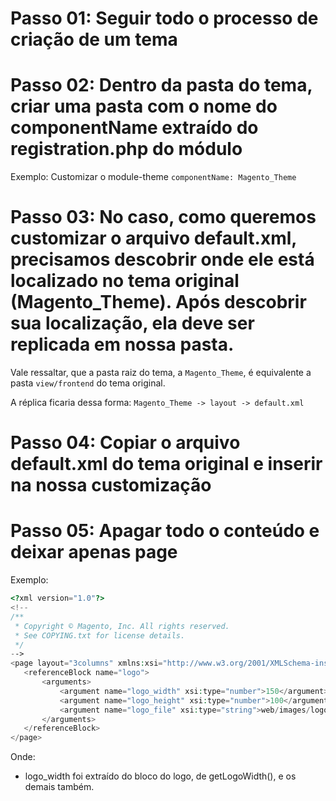 # Passo 01: Seguir todo o processo de criação de um tema

# Passo 02: Dentro da pasta do tema, criar uma pasta com o nome do componentName extraído do registration.php do módulo

Exemplo: Customizar o module-theme
`componentName: Magento_Theme`

# Passo 03: No caso, como queremos customizar o arquivo default.xml, precisamos descobrir onde ele está localizado no tema original (Magento_Theme). Após descobrir sua localização, ela deve ser replicada em nossa pasta.

Vale ressaltar, que a pasta raiz do tema, a `Magento_Theme`, é equivalente a pasta `view/frontend` do tema original.

A réplica ficaria dessa forma: `Magento_Theme -> layout -> default.xml`

# Passo 04: Copiar o arquivo default.xml do tema original e inserir na nossa customização

# Passo 05: Apagar todo o conteúdo e deixar apenas page

Exemplo:
```php
<?xml version="1.0"?>
<!--
/**
 * Copyright © Magento, Inc. All rights reserved.
 * See COPYING.txt for license details.
 */
-->
<page layout="3columns" xmlns:xsi="http://www.w3.org/2001/XMLSchema-instance" xsi:noNamespaceSchemaLocation="urn:magento:framework:View/Layout/etc/page_configuration.xsd">
   <referenceBlock name="logo">
       <arguments>
           <argument name="logo_width" xsi:type="number">150</argument>
           <argument name="logo_height" xsi:type="number">100</argument>
           <argument name="logo_file" xsi:type="string">web/images/logo.png</argument>
       </arguments>
   </referenceBlock>
</page>
```

Onde:
- logo_width foi extraído do bloco do logo, de getLogoWidth(), e os demais também.